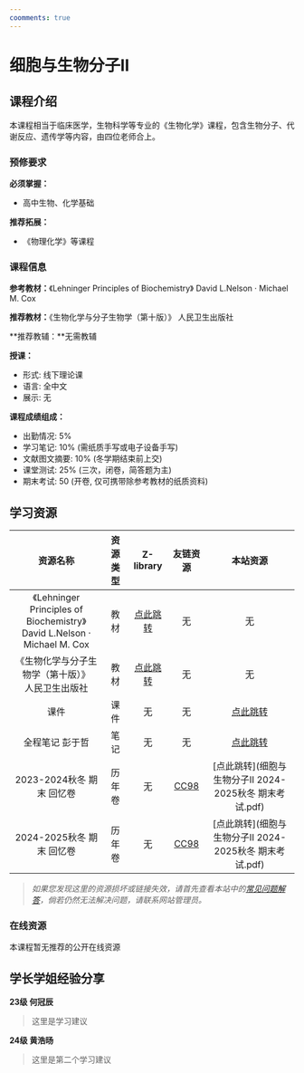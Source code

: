 ```yaml
---
coomments: true
---
```


# 细胞与生物分子Ⅱ

## 课程介绍

本课程相当于临床医学，生物科学等专业的《生物化学》课程，包含生物分子、代谢反应、遗传学等内容，由四位老师合上。

### 预修要求

**必须掌握：**

- 高中生物、化学基础

**推荐拓展：**

- 《物理化学》等课程

### 课程信息

**参考教材：**《Lehninger Principles of Biochemistry》 David L.Nelson · Michael M. Cox

**推荐教材：**《生物化学与分子生物学（第十版）》 人民卫生出版社

**推荐教辅：**无需教辅

**授课：**

- 形式: 线下理论课
- 语言: 全中文
- 展示: 无

**课程成绩组成：**

- 出勤情况: 5%
- 学习笔记: 10% (需纸质手写或电子设备手写)
- 文献图文摘要: 10% (冬学期结束前上交)
- 课堂测试: 25% (三次，闭卷，简答题为主)
- 期末考试: 50 (开卷, 仅可携带除参考教材的纸质资料)

## 学习资源

| 资源名称 | 资源类型 | Z-library | 友链资源 | 本站资源 |
|:---:|:---:|:---:|:---:|:---:|
| 《Lehninger Principles of Biochemistry》 <br> David L.Nelson · Michael M. Cox | 教材 | [点此跳转](https://zh.101ml.store/dl/37457280/fbfbf1) | 无 | 无 |
| 《生物化学与分子生物学（第十版）》 <br> 人民卫生出版社 | 教材 | [点此跳转](https://zh.101ml.store/dl/28422245/0ac8bc) | 无 | 无 |
| 课件 | 课件 | 无 | 无 | [点此跳转](https://zjuers.com/) |
| 全程笔记 彭于哲 | 笔记 | 无 | 无 | [点此跳转](https://zjuers.com/) |
| 2023-2024秋冬 期末 回忆卷 | 历年卷 | 无 | [CC98](https://www.cc98.org/topic/6087340) | [点此跳转](细胞与生物分子II 2024-2025秋冬 期末考试.pdf) |
| 2024-2025秋冬 期末 回忆卷 | 历年卷 | 无 | [CC98](https://www.cc98.org/topic/6087340) | [点此跳转](细胞与生物分子II 2024-2025秋冬 期末考试.pdf) |

>*如果您发现这里的资源损坏或链接失效，请首先查看本站中的<a href="我也不知道指向哪里">常见问题解答</a>，倘若仍然无法解决问题，请联系网站管理员。*

### 在线资源

本课程暂无推荐的公开在线资源

## 学长学姐经验分享

**23级 何冠辰**

> 这里是学习建议

**24级 黄浩旸**

> 这里是第二个学习建议




